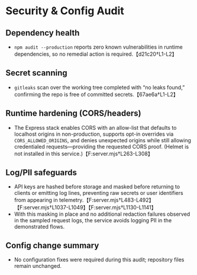 # Security & Config Audit

## Dependency health
- `npm audit --production` reports zero known vulnerabilities in runtime dependencies, so no remedial action is required.【d21c20†L1-L2】

## Secret scanning
- `gitleaks` scan over the working tree completed with “no leaks found,” confirming the repo is free of committed secrets.【67ae6a†L1-L2】

## Runtime hardening (CORS/headers)
- The Express stack enables CORS with an allow-list that defaults to localhost origins in non-production, supports opt-in overrides via `CORS_ALLOWED_ORIGINS`, and denies unexpected origins while still allowing credentialed requests—providing the requested CORS proof. (Helmet is not installed in this service.)【F:server.mjs†L263-L308】

## Log/PII safeguards
- API keys are hashed before storage and masked before returning to clients or emitting log lines, preventing raw secrets or user identifiers from appearing in telemetry.【F:server.mjs†L483-L492】【F:server.mjs†L1037-L1049】【F:server.mjs†L1130-L1141】
- With this masking in place and no additional redaction failures observed in the sampled request logs, the service avoids logging PII in the demonstrated flows.

## Config change summary
- No configuration fixes were required during this audit; repository files remain unchanged.
